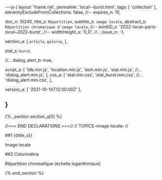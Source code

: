 ---js
{
  layout:    'frame.njk',
  permalink: 'local--burst.html',
  tags:      [ 'collection' ],
  eleventyExcludeFromCollections: false,
  //-- expires_n: 10,

  doc_n:      10245,
  title_s:    `Répartition`,
  subtitle_s: `image locale`,
  abstract_s: `Répartition chromatique d'image locale`,
  //--  workID_s:   '2022-local~paris-local~2022-burst',
  //--  widthHeight_s:  '0_0',
  //... issue_n: -1,

  section_a:
  [
    `article`,
    `galerie`,
  ],

  stat_s: `burst`,

  //... dialog_alert_b: true,

  script_a:
  [
    'Idb.min.js',
    'location.min.js',
    'dom.min.js',
    'stat.min.js',
    //... 'dialog_alert.min.js',
  ],
  css_a:
  [
    'stat.min.css',
    'stat_burst.min.css',
    //... 'dialog_alert.min.css',
  ],

  version_a:
  [
    '2021-10-14T12:00:00Z'
  ],

}
---
{% _section section_a[0] %}

//=== END DECLARATIONS ===//
//  TOPICS
‹image locale›
//


##1  {{title_s}}

Image locale


##2  Colorimétrie

Répartition chromatique (échelle logarithmique)

{% end_section %}
